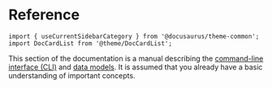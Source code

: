 # Reference

```mdx-code-block
import { useCurrentSidebarCategory } from '@docusaurus/theme-common';
import DocCardList from '@theme/DocCardList';
```

This section of the documentation is a manual describing the [command-line interface (CLI)](./reference/cli/index.md) and [data models](./reference/data-models/index.md). It is assumed that you already have a basic understanding of important concepts.

<DocCardList items={useCurrentSidebarCategory().items}/>
